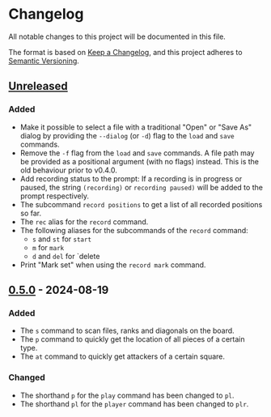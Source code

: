 # Changelog

All notable changes to this project will be documented in this file.

The format is based on [Keep a Changelog](https://keepachangelog.com/en/1.1.0/),
and this project adheres to [Semantic Versioning](https://semver.org/spec/v2.0.0.html).

## [Unreleased]

### Added

- Make it possible to select a file with a traditional "Open" or "Save As" dialog by providing the
  `--dialog` (or `-d`) flag to the `load` and `save` commands.
- Remove the `-f` flag from the `load` and `save` commands. A file path may be provided as a
  positional argument (with no flags) instead. This is the old behaviour prior to v0.4.0.
- Add recording status to the prompt: If a recording is in progress or paused, the string
  `(recording)` or `recording paused)` will be added to the prompt respectively.
- The subcommand `record positions` to get a list of all recorded positions so far.
- The `rec` alias for the `record` command.
- The following aliases for the subcommands of the `record` command:
  - `s` and `st` for `start`
  - `m` for `mark`
  - `d` and `del` for `delete
- Print "Mark set" when using the `record mark` command.

## [0.5.0] - 2024-08-19

### Added

- The `s` command to scan files, ranks and diagonals on the board.
- The `p` command to quickly get the location of all pieces of a certain type.
- The `at` command to quickly get attackers of a certain square.

### Changed

- The shorthand `p` for the `play` command has been changed to `pl`.
- The shorthand `pl` for the `player` command has been changed to `plr`.

[unreleased]: https://github.com/tage64/chess-cli/compare/v0.5.0...HEAD
[0.5.0]: https://github.com/tage64/chess-cli/compare/v0.5.0...v0.4.2
